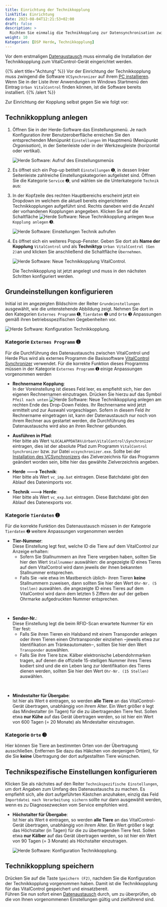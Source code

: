 ```yaml
---
title: Einrichtung der Technikkopplung
linkTitle: Einrichtung
date: 2023-08-04T12:21:53+02:00
draft: false
description: >
  Richten Sie einmalig die Technikkopplung zur Datensynchronisation zwischen der Herde Software und dem VitalControl-Gerät ein.
weight: 10
Kategorien: [DSP Herde, Technikkopplung]
---
```

Vor dem erstmaligen [Datenaustausch](../datenaustausch/) muss einmalig die Installation der Technikkopplung zum VitalControl-Gerät eingerichtet werden.

{{% alert title="Achtung" %}}
Vor der Einrichtung der Technikkopplung muss zwingend die Software `VCSynchronizer` auf ihrem [PC installieren](../../vcsynchronizer/installation/).<br>Wenn Sie in der Liste ihrer Anwendungen im Windows Startmenü den Eintrag `Urban VitalControl` finden können, ist die Software bereits installiert.
{{% /alert %}}

Zur Einrichtung der Kopplung selbst gegen Sie wie folgt vor:

## Technikkopplung anlegen

1. Öffnen Sie in der Herde-Software das Einstellungsmenü. Je nach Konfiguration ihrer Benutzeroberfläche erreichen Sie den entsprechenden Menüpunkt `Einstellungen` im Hauptmenü (Menüpunkt _Organisation_), in der Seitenleiste oder in der Werkzeugleiste (horizontal oder vertikal).

   ![Herde Software: Aufruf des Einstellungsmenüs](../screenshots/einstellungen.png "Herde: Aufruf Einstellungen")

1. Es öffnet sich ein Pop-up betitelt `Einstellungen` ➊, in dessen linker Seitenleiste zahlreiche Einstellungskategorien aufgelistet sind. Öffnen Sie die Kategorie `Service` ➋, und wählen sie die Unterkategorie `Technik` aus:

1. In der Kopfzeile des rechten Hauptbereichs erscheint jetzt ein Dropdown im welchem die aktuell bereits eingerichteten Technikkopplungen aufgeführt sind. Rechts daneben wird die Anzahl der vorhandenen Kopplungen angegeben. Klicken Sie auf die Schaltfläche  ![Herde Software: Neue Technikkopplung anlegen](/icons/new.png "Herde: Technikkopplung anlegen") `Neue Kopplung anlegen` ➌.

   ![Herde Software: Einstellungen Technik aufrufen](../screenshots/einstellungen-technik.png "Herde: Einstellungen Technik")

1. Es öffnet sich ein weiteres Popup-Fenster. Geben Sie dort als **Name der Kopplung** `VitalControl` und als **Techniktyp** `Urban VitalControl (Gen 2)`an und klicken Sie anschließend die Schaltfläche `Übernehmen`.

   ![Herde Software: Neue Technikkopplung VitalControl](../screenshots/neue-kopplung.png "Neue Technikkopplung VitalControl").
   
   Die Technikkopplung ist jetzt angelegt und muss in den nächsten Schritten konfiguriert werden.

## Grundeinstellungen konfigurieren

Initial ist im angezeigten Bildschirm der Reiter `Grundeinstellungen` ausgewählt, wie die untenstehende Abbildung zeigt. Nehmen Sie dort in den Kategorien `Externes Programm` ➊, `Tierdaten` ➊ und `Orte` ➌ Anpassungen gemäß ihren betriebsspezifischen Gegebenheiten vor.

   ![Herde Software: Konfiguration Technikkopplung](../screenshots/grundeinstellungen.png "Technikkopplung: Grundeinstellungen").
   
### Kategorie `Externes Programm` ➊

Für die Durchführung des Datenaustauschs zwischen VitalControl und Herde Plus wird als externes Programm die Basissoftware [VitalControl Synchronizer](../../vcsynchronizer) verwendet. Für die korrekte Funktion dieses Programms müssen in der Kategorie `Externes Programm` ➊ einige Anpassungen vorgenommen werden

- **Rechnername Kopplung**:  
  In der Voreinstellung ist dieses Feld leer, es empfiehlt sich, hier den eigenen Rechnernamen einzutragen. Drücken Sie hierzu auf das Symbol `Pfeil nach unten` ![Herde Software: Neue Technikkopplung anlegen](/icons/arrow-down.png "Herde: Technikkopplung anlegen") am rechten Ende des Drop-Down Feldes. Ihr Rechnername wird jetzt ermittelt und zur Auswahl vorgeschlagen. Sofern in diesem Feld ihr Rechnername eingetragen ist, kann der Datenaustausch nur noch von ihrem Rechner aus gestartet werden, die Durchführung des Datenaustauschs wird also an ihren Rechner gebunden.

- **Ausführen in Pfad**:  
  Hier bitte als Wert `%LOCALAPPDATA%\Urban\VitalControl\Synchronizer` eintragen, dies ist der absolute Pfad zum Programm `VitalControl Synchronizer` bzw. zur Datei `vcsynchronizer.exe`. Sollte bei der [Installation des VCSynchronizers](../../vcsynchronizer/installation) das Zielverzeichnis für das Programm geändert worden sein, bitte hier das gewählte Zielverzeichnis angeben.

- **Herde 🡒 Technik**:  
  Hier bitte als Wert `vc_imp.bat` eintragen. Diese Batchdatei gibt den Ablauf des Datenimports vor.

- **Technik 🡒  Herde**:  
  Hier bitte als Wert `vc_exp.bat` eintragen. Diese Batchdatei gibt den Ablauf des Datenexports vor.

### Kategorie `Tierdaten` ➊

Für die korrekte Funktion des Datenaustausch müssen in der Kategorie `Tierdaten` ➋ weitere Anpassungen vorgenommen werden

- **Tier-Nummer**:  
  Diese Einstellung legt fest, welche ID die Tiere auf dem VitalControl zur Anzeige erhalten:
  - Sofern Sie Stallnummern an ihre Tiere vergeben haben, sollten Sie hier den Wert `Stallnummer` auswählen: die angezeigte ID eines Tieres auf dem VitalControl wird dann jeweils der ihnen bekannten Stallnummer entsprechen.
  - Falls Sie -wie etwa im Mastbereich üblich- ihren Tieren **keine** Stallnummern zuweisen, dann sollten Sie hier den Wert `Ohr-Nr. (5 Stellen)` auswählen. die angezeigte ID eines Tieres auf dem VitalControl wird dann dem letzten 5 Ziffern der auf der gelben Ohrmarke aufgedruckten Nummer entsprechen.

<br>

- **Sender-Nr.**:  
  Diese Einstellung legt die beim RFID-Scan erwartete Nummer für ein Tier fest:  
  - Falls Sie ihren Tieren ein Halsband mit einem Transponder anlegen oder ihren Tieren einen Ohrtransponder einziehen ‒jeweils etwa zur Identifikation am Tränkeautomaten‒, sollten Sie hier den Wert `Transponder` auswählen.
  - Falls Sie ihre Tiere bzw. Kälber elektronische Lebendohrmarken tragen, auf denen die offizielle 15-stelligen Nummer ihres Tieres kodiert sind und die ein Leben lang zur Identifikation des Tieres dienen werden, sollten Sie hier den Wert `Ohr-Nr. (15 Stellen)` auswählen.

<br>

- **Mindestalter für Übergabe**:  
  Ist hier als Wert `0` eintragen, so werden **alle Tiere** an das VitalControl-Gerät übertragen, unabhängig von ihrem Alter. Ein Wert größer `0` legt das Mindestalter (in Tagen) für die zu übertragenden Tiere fest. Sollen etwa **nur Kühe** auf das Gerät übertragen werden, so ist hier ein Wert von 600 Tagen (= 20 Monate) als Mindestalter einzutragen.

### Kategorie `Orte` ➌

Hier können Sie Tiere an bestimmten Orten von der Übertragung ausschließen. Entfernen Sie dazu das Häkchen von denjenigen Ort(en), für die Sie **keine** Übertragung der dort aufgestallten Tiere wünschen.

## Technikspezifische Einstellungen konfigurieren

Klicken Sie als nächstes auf den Reiter `Technikspezifische Einstellungen`, um dort Angaben zum Umfang des Datenaustauschs zu machen. Es empfiehlt sich, alle dort aufgeführten Kästchen anzuhaken, einzig das Feld `Importdatei nach Verarbeitung sichern` sollte nur dann ausgewählt werden, wenn es zu Diagnosezwecken vom Service empfohlen wird. 

- **Höchstalter für Übergabe**:  
  Ist hier als Wert `0` eintragen, so werden **alle Tiere** an das VitalControl-Gerät übertragen, unabhängig von ihrem Alter. Ein Wert größer `0` legt das Höchstalter (in Tagen) für die zu übertragenden Tiere fest. Sollen etwa **nur Kälber** auf das Gerät übertragen werden, so ist hier ein Wert von 90 Tagen (= 3 Monate) als Höchstalter einzutragen.

   ![Herde Software: Konfiguration Technikkopplung](../screenshots/technikspezifische-einstellungen.png "Technikkopplung: Spezifische Einstellungen").

## Technikkopplung speichern

Drücken Sie auf die Taste `Speichern (F2)`, nachdem Sie die Konfiguration der Technikkopplung vorgenommen haben. Damit ist die Technikkopplung für das VitalControl gespeichert und einsatzbereit.  
Führen Sie nun sofort einen [Datenaustausch](../datentausch) durch, um zu überprüfen, ob die von Ihnen vorgenommenen Einstellungen gültig und zielführend sind.
